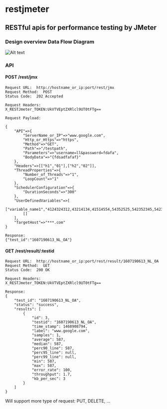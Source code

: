 # restjmeter
## RESTful apis for performance testing by JMeter  

### Design overview Data Flow Diagram  

![Alt text](https://github.com/liyancode/restjmeter/blob/master/DFG.JPG)  

### API
#### POST /rest/jmx  
```  
Request URL:  http://hostname_or_ip:port/rest/jmx  
Request Method:  POST  
Status Code:  202 Accepted  

Request Headers:  
X_RESTJmeter_TOKEN:UkVTVEptZXRlcl9UT0tFTg==  

Request Payload:  
 
{
    "API"=>{
        "ServerName_or_IP"=>"www.google.com",
        "Http_or_Https"=>"https",
        "Method"=>"GET",
        "Path"=>"/testpath",
        "Parameters"=>"username=ll&password=fdafa",
        "BodyData"=>"{fdsadfafaf}"
    },
    "Headers"=>[["h1","01"],["h2","02"]],
    "ThreadProperties"=>{
        "Number_of_Threads"=>"1",
        "LoopCount"=>"1"
    },
    "SchedulerConfiguration"=>{
        "DurationSeconds"=>"300"
    },
    "UserDefinedVariables"=>[
        ["variable_name1","4124324312,43214134,41514554,54352525,542352345,54235"],
        []
    ],
    "TargetHost"=>"***.com"
}  

Response:  
{"test_id":"1607190613_NL_OA"}  
```  

#### GET  /rest/result/:testid  
```  
Request URL:  http://hostname_or_ip:port/rest/result/1607190613_NL_OA  
Request Method:  GET  
Status Code:  200 OK  

Request Headers:  
X_RESTJmeter_TOKEN:UkVTVEptZXRlcl9UT0tFTg==  

Response:   
{
    "test_id": "1607190613_NL_OA",
    "status": "success",
    "results": [
        {
            "id": 3,
            "testid": "1607190613_NL_OA",
            "time_stamp": 1468908794,
            "label": "www.google.com",
            "samples": 1,
            "average": 587,
            "median": 587,
            "perc90_line": 587,
            "perc95_line": null,
            "perc99_line": null,
            "min": 587,
            "max": 587,
            "error_rate": 100,
            "throughput": 1.7,
            "kb_per_sec": 3
        }
    ]
}  
```

Will support more type of request: PUT, DELETE, ...